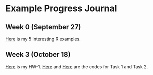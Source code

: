 # Example Progress Journal

## Week 0 (September 27)

[Here](files/interesting_R_examples.html) is my 5 interesting R examples.

## Week 3 (October 18)

[Here](files/Hw-1.html) is my HW-1. [Here](files/HW-1-task1.R) and [Here](files/HW1-Task2.R) are the codes for Task 1 and Task 2.
